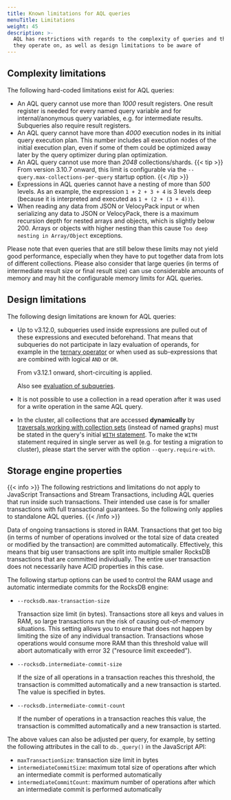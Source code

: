```yaml
---
title: Known limitations for AQL queries
menuTitle: Limitations
weight: 45
description: >-
  AQL has restrictions with regards to the complexity of queries and the data
  they operate on, as well as design limitations to be aware of
---
```

## Complexity limitations

The following hard-coded limitations exist for AQL queries:

- An AQL query cannot use more than _1000_ result registers.
  One result register is needed for every named query variable and for
  internal/anonymous query variables, e.g. for intermediate results.
  Subqueries also require result registers.
- An AQL query cannot have more than _4000_ execution nodes in its initial
  query execution plan. This number includes all execution nodes of the
  initial execution plan, even if some of them could be
  optimized away later by the query optimizer during plan optimization.
- An AQL query cannot use more than _2048_ collections/shards.
  {{< tip >}}
  From version 3.10.7 onward, this limit is configurable via the
  `--query.max-collections-per-query` startup option.
  {{< /tip >}}
- Expressions in AQL queries cannot have a nesting of more than _500_ levels.
  As an example, the expression `1 + 2 + 3 + 4` is 3 levels deep
  (because it is interpreted and executed as `1 + (2 + (3 + 4))`).
- When reading any data from JSON or VelocyPack input or when serializing
  any data to JSON or VelocyPack, there is a maximum recursion depth for 
  nested arrays and objects, which is slightly below 200. Arrays or objects
  with higher nesting than this cause `Too deep nesting in Array/Object`
  exceptions.

Please note that even queries that are still below these limits may not
yield good performance, especially when they have to put together data from lots
of different collections. Please also consider that large queries (in terms of
intermediate result size or final result size) can use considerable amounts of
memory and may hit the configurable memory limits for AQL queries.

## Design limitations

The following design limitations are known for AQL queries:

- Up to v3.12.0, subqueries used inside expressions are pulled out of these
  expressions and executed beforehand. That means that subqueries do not
  participate in lazy evaluation of operands, for example in the
  [ternary operator](../operators.md#ternary-operator) or when used as
  sub-expressions that are combined with logical `AND` or `OR`.
  
  From v3.12.1 onward, short-circuiting is applied.
  
  Also see [evaluation of subqueries](subqueries.md#evaluation-of-subqueries).

- It is not possible to use a collection in a read operation after
  it was used for a write operation in the same AQL query.

- In the cluster, all collections that are accessed **dynamically** by
  [traversals working with collection sets](../graphs/traversals.md#working-with-collection-sets)
  (instead of named graphs) must be stated in the query's initial
  [`WITH` statement](../high-level-operations/with.md). To make the `WITH` statement
  required in single server as well (e.g. for testing a migration to cluster),
  please start the server with the option `--query.require-with`.

## Storage engine properties

{{< info >}}
The following restrictions and limitations do not apply to JavaScript Transactions
and Stream Transactions, including AQL queries that run inside such transactions.
Their intended use case is for smaller transactions with full transactional
guarantees. So the following only applies to standalone AQL queries.
{{< /info >}}

Data of ongoing transactions is stored in RAM. Transactions that get too big
(in terms of number of operations involved or the total size of data created or
modified by the transaction) are committed automatically. Effectively, this
means that big user transactions are split into multiple smaller RocksDB
transactions that are committed individually. The entire user transaction does
not necessarily have ACID properties in this case.

The following startup options can be used to control the RAM usage and automatic
intermediate commits for the RocksDB engine:

- `--rocksdb.max-transaction-size`

  Transaction size limit (in bytes). Transactions store all keys and values in
  RAM, so large transactions run the risk of causing out-of-memory situations.
  This setting allows you to ensure that does not happen by limiting the size of
  any individual transaction. Transactions whose operations would consume more
  RAM than this threshold value will abort automatically with error 32 ("resource
  limit exceeded").

- `--rocksdb.intermediate-commit-size`

  If the size of all operations in a transaction reaches this threshold, the transaction
  is committed automatically and a new transaction is started. The value is specified in bytes.

- `--rocksdb.intermediate-commit-count`

  If the number of operations in a transaction reaches this value, the transaction is
  committed automatically and a new transaction is started.

The above values can also be adjusted per query, for example, by setting the
following attributes in the call to `db._query()` in the JavaScript API:

- `maxTransactionSize`: transaction size limit in bytes
- `intermediateCommitSize`: maximum total size of operations after which an intermediate
  commit is performed automatically
- `intermediateCommitCount`: maximum number of operations after which an intermediate
  commit is performed automatically
